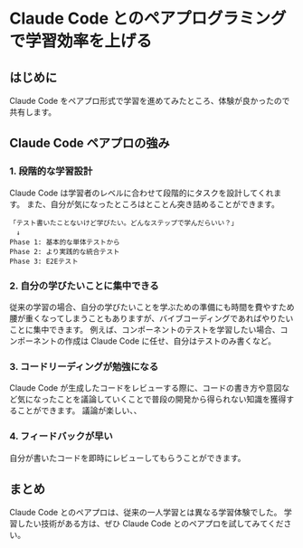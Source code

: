 # Claude Code とのペアプログラミングで学習効率を上げる

## はじめに

Claude Code をペアプロ形式で学習を進めてみたところ、体験が良かったので共有します。

## Claude Code ペアプロの強み

### 1. 段階的な学習設計

Claude Code は学習者のレベルに合わせて段階的にタスクを設計してくれます。
また、自分が気になったところはとことん突き詰めることができます。

```text:例
「テスト書いたことないけど学びたい。どんなステップで学んだらいい？」
　↓
Phase 1: 基本的な単体テストから
Phase 2: より実践的な統合テスト
Phase 3: E2Eテスト
```

### 2. 自分の学びたいことに集中できる

従来の学習の場合、自分の学びたいことを学ぶための準備にも時間を費やすため腰が重くなってしまうこともありますが、バイブコーディングであればやりたいことに集中できます。
例えば、コンポーネントのテストを学習したい場合、コンポーネントの作成は Claude Code に任せ、自分はテストのみ書くなど。

### 3. コードリーディングが勉強になる

Claude Code が生成したコードをレビューする際に、コードの書き方や意図など気になったことを議論していくことで普段の開発から得られない知識を獲得することができます。
議論が楽しい、、

### 4. フィードバックが早い

自分が書いたコードを即時にレビューしてもらうことができます。

## まとめ

Claude Code とのペアプロは、従来の一人学習とは異なる学習体験でした。
学習したい技術がある方は、ぜひ Claude Code とのペアプロを試してみてください。
